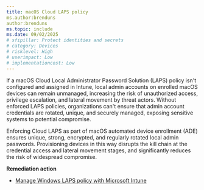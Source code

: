 ```yaml
---
title: macOS Cloud LAPS policy
ms.author:brenduns
author:brenduns
ms.topic: include
ms.date: 09/02/2025
# sfipillar: Protect identities and secrets
# category: Devices
# risklevel: High
# userimpact: Low
# implementationcost: Low
---
```

If a macOS Cloud Local Administrator Password Solution (LAPS) policy isn't configured and assigned in Intune, local admin accounts on enrolled macOS devices can remain unmanaged, increasing the risk of unauthorized access, privilege escalation, and lateral movement by threat actors. Without enforced LAPS policies, organizations can't ensure that admin account credentials are rotated, unique, and securely managed, exposing sensitive systems to potential compromise.

Enforcing Cloud LAPS as part of macOS automated device enrollment (ADE) ensures unique, strong, encrypted, and regularly rotated local admin passwords. Provisioning devices in this way disrupts the kill chain at the credential access and lateral movement stages, and significantly reduces the risk of widespread compromise.

**Remediation action**

- [Manage Windows LAPS policy with Microsoft Intune](/intune/intune-service/enrollment/macos-laps)